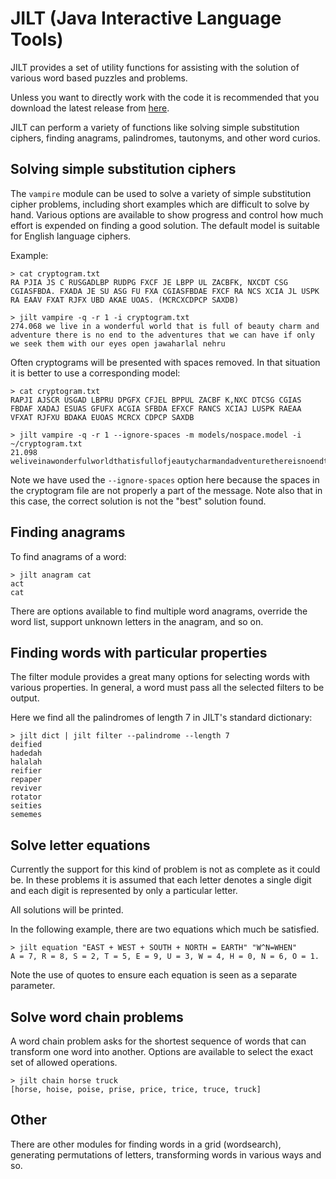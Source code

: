 # JILT (Java Interactive Language Tools)

JILT provides a set of utility functions for assisting with the
solution of various word based puzzles and problems.

Unless you want to directly work with the code it is recommended that
you download the latest release from
[here](https://github.com/archmageirvine/jilt/releases).

JILT can perform a variety of functions like solving simple
substitution ciphers, finding anagrams, palindromes, tautonyms, and
other word curios.

## Solving simple substitution ciphers

The `vampire` module can be used to solve a variety of simple
substitution cipher problems, including short examples which are
difficult to solve by hand. Various options are available to show
progress and control how much effort is expended on finding a good
solution. The default model is suitable for English language ciphers.

Example:

```
> cat cryptogram.txt
RA PJIA JS C RUSGADLBP RUDPG FXCF JE LBPP UL ZACBFK, NXCDT CSG
CGIASFBDA. FXADA JE SU ASG FU FXA CGIASFBDAE FXCF RA NCS XCIA JL USPK
RA EAAV FXAT RJFX UBD AKAE UOAS. (MCRCXCDPCP SAXDB)

> jilt vampire -q -r 1 -i cryptogram.txt
274.068 we live in a wonderful world that is full of beauty charm and adventure there is no end to the adventures that we can have if only we seek them with our eyes open jawaharlal nehru
```

Often cryptograms will be presented with spaces removed. In that
situation it is better to use a corresponding model:

```
> cat cryptogram.txt
RAPJI AJSCR USGAD LBPRU DPGFX CFJEL BPPUL ZACBF K,NXC DTCSG CGIAS
FBDAF XADAJ ESUAS GFUFX ACGIA SFBDA EFXCF RANCS XCIAJ LUSPK RAEAA
VFXAT RJFXU BDAKA EUOAS MCRCX CDPCP SAXDB

> jilt vampire -q -r 1 --ignore-spaces -m models/nospace.model -i ~/cryptogram.txt
21.098 weliveinawonderfulworldthatisfullofjeautycharmandadventurethereisnoendtotheadventuresthatwecanhaveifonlyweseekthemwithoureyesogenbawaharlalnehru
```

Note we have used the `--ignore-spaces` option here because the spaces
in the cryptogram file are not properly a part of the message.  Note
also that in this case, the correct solution is not the "best"
solution found.

## Finding anagrams

To find anagrams of a word:

```
> jilt anagram cat
act
cat
```

There are options available to find multiple word anagrams, override
the word list, support unknown letters in the anagram, and so on.

## Finding words with particular properties

The filter module provides a great many options for selecting words
with various properties. In general, a word must pass all the selected
filters to be output.

Here we find all the palindromes of length 7 in JILT's standard dictionary:

```
> jilt dict | jilt filter --palindrome --length 7
deified
hadedah
halalah
reifier
repaper
reviver
rotator
seities
sememes
```

## Solve letter equations

Currently the support for this kind of problem is not as complete as
it could be. In these problems it is assumed that each letter denotes
a single digit and each digit is represented by only a particular
letter.

All solutions will be printed.

In the following example, there are two equations which much be satisfied.

```
> jilt equation "EAST + WEST + SOUTH + NORTH = EARTH" "W^N=WHEN"
A = 7, R = 8, S = 2, T = 5, E = 9, U = 3, W = 4, H = 0, N = 6, O = 1.
```

Note the use of quotes to ensure each equation is seen as a separate parameter.

## Solve word chain problems

A word chain problem asks for the shortest sequence of words that can
transform one word into another. Options are available to select the
exact set of allowed operations.

```
> jilt chain horse truck
[horse, hoise, poise, prise, price, trice, truce, truck]
```

## Other

There are other modules for finding words in a grid (wordsearch),
generating permutations of letters, transforming words in various ways
and so.
